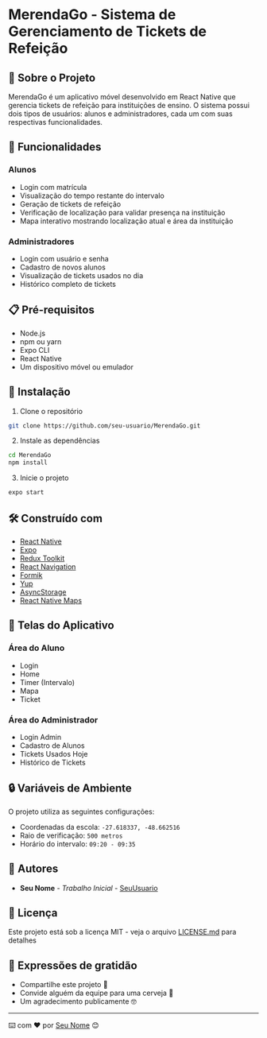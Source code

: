 # MerendaGo - Sistema de Gerenciamento de Tickets de Refeição

## 📱 Sobre o Projeto

MerendaGo é um aplicativo móvel desenvolvido em React Native que gerencia tickets de refeição para instituições de ensino. O sistema possui dois tipos de usuários: alunos e administradores, cada um com suas respectivas funcionalidades.

## 🚀 Funcionalidades

### Alunos
- Login com matrícula
- Visualização do tempo restante do intervalo
- Geração de tickets de refeição
- Verificação de localização para validar presença na instituição
- Mapa interativo mostrando localização atual e área da instituição

### Administradores
- Login com usuário e senha
- Cadastro de novos alunos
- Visualização de tickets usados no dia
- Histórico completo de tickets

## 📋 Pré-requisitos

- Node.js
- npm ou yarn
- Expo CLI
- React Native
- Um dispositivo móvel ou emulador

## 🔧 Instalação

1. Clone o repositório
```bash
git clone https://github.com/seu-usuario/MerendaGo.git
```

2. Instale as dependências
```bash
cd MerendaGo
npm install
```

3. Inicie o projeto
```bash
expo start
```

## 🛠️ Construído com

- [React Native](https://reactnative.dev/)
- [Expo](https://expo.dev/)
- [Redux Toolkit](https://redux-toolkit.js.org/)
- [React Navigation](https://reactnavigation.org/)
- [Formik](https://formik.org/)
- [Yup](https://github.com/jquense/yup)
- [AsyncStorage](https://react-native-async-storage.github.io/)
- [React Native Maps](https://github.com/react-native-maps/react-native-maps)

## 📱 Telas do Aplicativo

### Área do Aluno
- Login
- Home
- Timer (Intervalo)
- Mapa
- Ticket

### Área do Administrador
- Login Admin
- Cadastro de Alunos
- Tickets Usados Hoje
- Histórico de Tickets

## 🔒 Variáveis de Ambiente

O projeto utiliza as seguintes configurações:

- Coordenadas da escola: `-27.618337, -48.662516`
- Raio de verificação: `500 metros`
- Horário do intervalo: `09:20 - 09:35`

## 👥 Autores

* **Seu Nome** - *Trabalho Inicial* - [SeuUsuario](https://github.com/SeuUsuario)

## 📄 Licença

Este projeto está sob a licença MIT - veja o arquivo [LICENSE.md](LICENSE.md) para detalhes

## 🎁 Expressões de gratidão

* Compartilhe este projeto 📢
* Convide alguém da equipe para uma cerveja 🍺
* Um agradecimento publicamente 🤓

---
⌨️ com ❤️ por [Seu Nome](https://github.com/SeuUsuario) 😊
